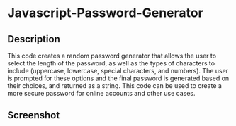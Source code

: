 # Javascript-Password-Generator

## Description 

This code creates a random password generator that allows the user to select the length of the password, as well as the types of characters to include (uppercase, lowercase, special characters, and numbers). 
The user is prompted for these options and the final password is generated based on their choices, and returned as a string. 
This code can be used to create a more secure password for online accounts and other use cases.

## Screenshot
